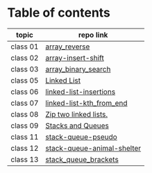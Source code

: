 # Table of contents
 | topic    | repo link                                                                                                                               |
|----------|-----------------------------------------------------------------------------------------------------------------------------------------|
| class 01 | [array_reverse](https://github.com/Yousef-010/data-structures-and-algorithms/blob/main/array-reverse/README.md)                         |
 | class 02 | [array-insert-shift](https://github.com/Yousef-010/data-structures-and-algorithms/blob/main/array_insert_shift/README.md)               |
 | class 03 | [array_binary_search](https://github.com/Yousef-010/data-structures-and-algorithms/blob/main/array_binary_search/README.md)             |
 | class 05 | [Linked List](https://github.com/Yousef-010/data-structures-and-algorithms/blob/main/linked_list/README.md)                             |
 | class 06 | [linked-list-insertions](https://github.com/Yousef-010/data-structures-and-algorithms/blob/main/linked_list/README.md)                  |
 | class 07 | [linked-list-kth_from_end](https://github.com/Yousef-010/data-structures-and-algorithms/blob/main/linked_list/README.md)                |
 | class 08 | [Zip two linked lists.](https://github.com/Yousef-010/data-structures-and-algorithms/blob/main/challengs/linkedList_zip/README.md)      |
 | class 09 | [Stacks and Queues](https://github.com/Yousef-010/data-structures-and-algorithms/blob/main/stack_and_queue/README.md)                   |
 | class 11 | [stack-queue-pseudo](https://github.com/Yousef-010/data-structures-and-algorithms/blob/main/challengs/stack_queue_pseudo/README.md)     |
 | class 12 | [stack-queue-animal-shelter](https://github.com/Yousef-010/data-structures-and-algorithms/blob/main/challengs/stack_queue_animal_shelter/README.md) |
 | class 13 | [stack_queue_brackets](https://github.com/Yousef-010/data-structures-and-algorithms/blob/main/challengs/stack_queue_brackets/README.md)               |
 